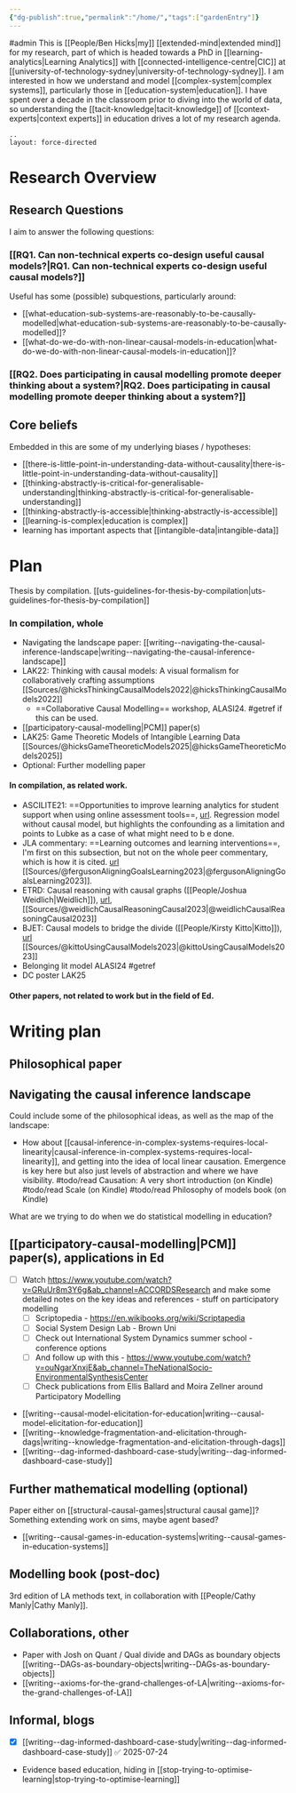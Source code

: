 ```yaml
---
{"dg-publish":true,"permalink":"/home/","tags":["gardenEntry"]}
---
```


#admin 
This is [[People/Ben Hicks\|my]] [[extended-mind\|extended mind]] for my research, part of which is headed towards a PhD in [[learning-analytics\|Learning Analytics]] with [[connected-intelligence-centre\|CIC]] at [[university-of-technology-sydney\|university-of-technology-sydney]]. I am interested in how we understand and model [[complex-system\|complex systems]], particularly those in [[education-system\|education]]. I have spent over a decade in the classroom prior to diving into the world of data, so understanding the [[tacit-knowledge\|tacit-knowledge]] of [[context-experts\|context experts]] in education drives a lot of my research agenda. 

```juggl
..
layout: force-directed
```

# Research Overview

## Research Questions

I aim to answer the following questions:
### [[RQ1. Can non-technical experts co-design useful causal models?\|RQ1. Can non-technical experts co-design useful causal models?]]

Useful has some (possible) subquestions, particularly around:
- [[what-education-sub-systems-are-reasonably-to-be-causally-modelled\|what-education-sub-systems-are-reasonably-to-be-causally-modelled]]?
- [[what-do-we-do-with-non-linear-causal-models-in-education\|what-do-we-do-with-non-linear-causal-models-in-education]]?

### [[RQ2. Does participating in causal modelling promote deeper thinking about a system?\|RQ2. Does participating in causal modelling promote deeper thinking about a system?]]


## Core beliefs
Embedded in this are some of my underlying biases / hypotheses:
-  [[there-is-little-point-in-understanding-data-without-causality\|there-is-little-point-in-understanding-data-without-causality]] 
-  [[thinking-abstractly-is-critical-for-generalisable-understanding\|thinking-abstractly-is-critical-for-generalisable-understanding]]
-  [[thinking-abstractly-is-accessible\|thinking-abstractly-is-accessible]]
- [[learning-is-complex\|education is complex]]
- learning has important aspects that [[intangible-data\|intangible-data]]


# Plan

Thesis by compilation. [[uts-guidelines-for-thesis-by-compilation\|uts-guidelines-for-thesis-by-compilation]]

### In compilation, whole

- Navigating the landscape paper: [[writing--navigating-the-causal-inference-landscape\|writing--navigating-the-causal-inference-landscape]]
- LAK22: Thinking with causal models: A visual formalism for collaboratively crafting assumptions [[Sources/@hicksThinkingCausalModels2022\|@hicksThinkingCausalModels2022]]
	- ==Collaborative Causal Modelling== workshop, ALASI24. #getref if this can be used. 
- [[participatory-causal-modelling\|PCM]] paper(s)
- LAK25: Game Theoretic Models of Intangible Learning Data [[Sources/@hicksGameTheoreticModels2025\|@hicksGameTheoreticModels2025]] 
- Optional: Further modelling paper

#### In compilation, as related work.

- ASCILITE21: ==Opportunities to improve learning analytics for student support when using online assessment tools==, [url](https://publications.ascilite.org/index.php/APUB/article/view/353/328). Regression model without causal model, but highlights the confounding as a limitation and points to Lubke as a case of what might need to b e done. 
- JLA commentary: ==Learning outcomes and learning interventions==, I'm first on this subsection, but not on the whole peer commentary, which is how it is cited. [url](https://oro.open.ac.uk/92113/) [[Sources/@fergusonAligningGoalsLearning2023\|@fergusonAligningGoalsLearning2023]].
- ETRD: Causal reasoning with causal graphs ([[People/Joshua Weidlich\|Weidlich]]), [url](https://link.springer.com/article/10.1007/s11423-023-10241-0), [[Sources/@weidlichCausalReasoningCausal2023\|@weidlichCausalReasoningCausal2023]]
- BJET: Causal models to bridge the divide ([[People/Kirsty Kitto\|Kitto]]), [url](https://bera-journals.onlinelibrary.wiley.com/doi/full/10.1111/bjet.13321) [[Sources/@kittoUsingCausalModels2023\|@kittoUsingCausalModels2023]]
- Belonging lit model ALASI24 #getref
- DC poster LAK25

#### Other papers, not related to work but in the field of Ed.



# Writing plan

## Philosophical paper



## Navigating the causal inference landscape


Could include some of the philosophical ideas, as well as the map of the landscape:

- How about [[causal-inference-in-complex-systems-requires-local-linearity\|causal-inference-in-complex-systems-requires-local-linearity]], and getting into the idea of local linear causation. Emergence is key here but also just levels of abstraction and where we have visibility. 
	#todo/read Causation: A very short introduction (on Kindle)
	#todo/read Scale (on Kindle)
	#todo/read Philosophy of models book (on Kindle)

What are we trying to do when we do statistical modelling in education? 

## [[participatory-causal-modelling\|PCM]] paper(s), applications in Ed

- [ ] Watch https://www.youtube.com/watch?v=GRuUr8m3Y6g&ab_channel=ACCORDSResearch and make some detailed notes on the key ideas and references - stuff on participatory modelling
	- [ ] Scriptopedia - https://en.wikibooks.org/wiki/Scriptapedia
	- [ ] Social System Design Lab - Brown Uni
	- [ ] Check out International System Dynamics summer school - conference options
	- [ ] And follow up with this - https://www.youtube.com/watch?v=ouNgarXnxjE&ab_channel=TheNationalSocio-EnvironmentalSynthesisCenter
	- [ ] Check publications from Ellis Ballard and Moira Zellner around Participatory Modelling

- [[writing--causal-model-elicitation-for-education\|writing--causal-model-elicitation-for-education]]
- [[writing--knowledge-fragmentation-and-elicitation-through-dags\|writing--knowledge-fragmentation-and-elicitation-through-dags]]
- [[writing--dag-informed-dashboard-case-study\|writing--dag-informed-dashboard-case-study]]

## Further mathematical modelling (optional)

Paper either on [[structural-causal-games\|structural causal game]]? Something extending work on sims, maybe agent based? 

- [[writing--causal-games-in-education-systems\|writing--causal-games-in-education-systems]]

## Modelling book (post-doc)

3rd edition of LA methods text, in collaboration with [[People/Cathy Manly\|Cathy Manly]]. 

## Collaborations, other

- Paper with Josh on Quant / Qual divide and DAGs as boundary objects [[writing--DAGs-as-boundary-objects\|writing--DAGs-as-boundary-objects]]
- [[writing--axioms-for-the-grand-challenges-of-LA\|writing--axioms-for-the-grand-challenges-of-LA]]

## Informal, blogs

- [x] [[writing--dag-informed-dashboard-case-study\|writing--dag-informed-dashboard-case-study]] ✅ 2025-07-24
- Evidence based education, hiding in [[stop-trying-to-optimise-learning\|stop-trying-to-optimise-learning]]
